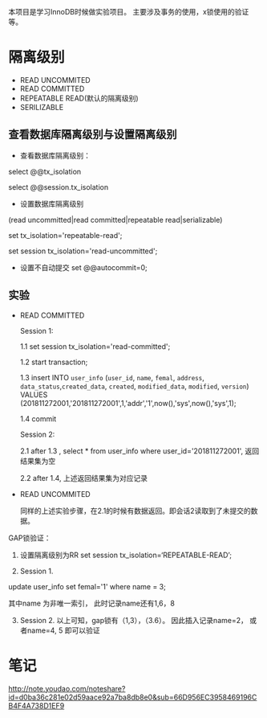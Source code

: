本项目是学习InnoDB时候做实验项目。
主要涉及事务的使用，x锁使用的验证等。

# 隔离级别
- READ UNCOMMITED
- READ COMMITTED
- REPEATABLE READ(默认的隔离级别)
- SERILIZABLE
## 查看数据库隔离级别与设置隔离级别
* 查看数据库隔离级别：

select @@tx_isolation

select @@session.tx_isolation

* 设置数据库隔离级别

(read uncommitted|read committed|repeatable read|serializable)

set tx_isolation='repeatable-read';

set session tx_isolation='read-uncommitted';

* 设置不自动提交
set @@autocommit=0;
## 实验

- READ COMMITTED

    Session 1:

    1.1 set session tx_isolation='read-committed';

    1.2 start transaction;

    1.3 
    insert INTO `user_info` (`user_id`, `name`, `femal`, `address`, `data_status`,`created_data`, `created`, `modified_data`, `modified`, `version`) VALUES (201811272001,'201811272001',1,'addr','1',now(),'sys',now(),'sys',1);

    1.4 commit

    Session 2:

    2.1  after 1.3 , select * from user_info where user_id='201811272001', 返回结果集为空

    2.2  after 1.4, 上述返回结果集为对应记录

- READ UNCOMMITED

    同样的上述实验步骤，在2.1的时候有数据返回。即会话2读取到了未提交的数据。


GAP锁验证：

1. 设置隔离级别为RR
set session tx_isolation=‘REPEATABLE-READ’;

2. Session 1.

 update user_info set femal='1' where name = 3; 
 
 其中name 为非唯一索引， 此时记录name还有1,6，8
 
3. Session 2.
 以上可知，gap锁有（1,3），（3.6）。 因此插入记录name=2， 或者name=4, 5 即可以验证
 
# 笔记
http://note.youdao.com/noteshare?id=d0ba36c281e02d59aace92a7ba8db8e0&sub=66D956EC3958469196CB4F4A738D1EF9
    
    
    
    
  